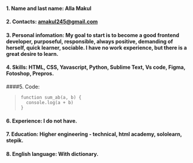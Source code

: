 #### 1. Name and last name: Alla Makul

#### 2. Contacts: <amakul245@gmail.com>

#### 3. Personal infomation: My goal to start is to become a good frontend developer, purposeful, responsible, always positive, demanding of herself, quick learner, sociable. I have no work experience, but there is a great desire to learn.

#### 4. Skills: HTML, CSS, Yavascript, Python, Sublime Text, Vs code, Figma, Fotoshop, Prepros.

####5. Code:

> ```
> function sum_ab(a, b) {
> 	console.log(a + b)
> }
> ```

#### 6. Experience: I do not have.

#### 7. Education: Higher engineering - technical, html academy, sololearn, stepik.

#### 8. English language: With dictionary.
